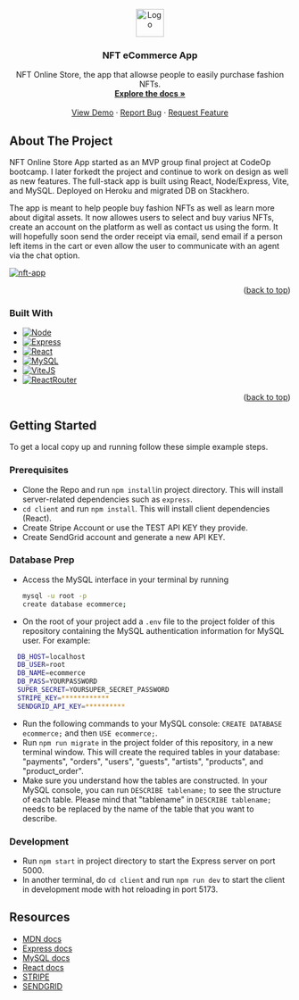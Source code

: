 <a name="readme-top"></a>

<!-- PROJECT LOGO -->
<div align="center">
  <a href="https://github.com/PaulaBurgheleaGithub/e-Commerce-App">
    <img src="https://github.com/PaulaBurgheleaGithub/e-Commerce-App/blob/main/client/nft.svg" alt="Logo" width="50" height="50">
  </a>

<h3 align="center">NFT eCommerce App</h3>

  <p align="center">
    NFT Online Store, the app that allowse people to easily purchase fashion NFTs.
    <br />
    <a href="https://github.com/PaulaBurgheleaGithub/e-Commerce-App/wiki"><strong>Explore the docs »</strong></a>
    <br />
    <br />
    <a href="https://desolate-harbor-25583-d0e8904996eb.herokuapp.com">View Demo</a>
    ·
    <a href="https://github.com/users/PaulaBurgheleaGithub/projects/3">Report Bug</a>
    ·
    <a href="https://github.com/users/PaulaBurgheleaGithub/projects/3">Request Feature</a>
  </p>
</div>

<!-- ABOUT THE PROJECT -->
## About The Project

NFT Online Store App started as an MVP group final project at CodeOp bootcamp. I later forkedt the project and continue to work on design as well as new features.
The full-stack app is built using React, Node/Express, Vite, and MySQL.
Deployed on Heroku and migrated DB on Stackhero.

The app is meant to help people buy fashion NFTs as well as learn more about digital assets. It now allowes users to select and buy varius NFTs, create an account on the platform as well as contact us using the form. It will hopefully soon send the order receipt via email, send email if a person left items in the cart or even allow the user to communicate with an agent via the chat option.

[![nft-app][product-screenshot]][product-screenshot]


<p align="right">(<a href="#readme-top">back to top</a>)</p>

### Built With

* [![Node][NodeJS]][Node-url]
* [![Express][Express.js]][Express-url]
* [![React][React.js]][React-url]
* [![MySQL][MySQL]][MySQL-url]
* [![ViteJS][ViteJS]][Vite-url]
* [![ReactRouter][ReactRouter]][ReactRouter-url]


<p align="right">(<a href="#readme-top">back to top</a>)</p>

<!-- GETTING STARTED -->
## Getting Started

To get a local copy up and running follow these simple example steps.

### Prerequisites

- Clone the Repo and run `npm install`in project directory. This will install server-related dependencies such as `express`.
- `cd client` and run `npm install`. This will install client dependencies (React).
- Create Stripe Account or use the TEST API KEY they provide.
- Create SendGrid account and generate a new API KEY.

### Database Prep

- Access the MySQL interface in your terminal by running
  ```sh
  mysql -u root -p
  create database ecommerce;
  ```

- On the root of your project add a `.env` file to the project folder of this repository containing the MySQL authentication information for MySQL user. For example:

```bash
  DB_HOST=localhost
  DB_USER=root
  DB_NAME=ecommerce
  DB_PASS=YOURPASSWORD
  SUPER_SECRET=YOURSUPER_SECRET_PASSWORD
  STRIPE_KEY=************
  SENDGRID_API_KEY=**********
```

- Run the following commands to your MySQL console: `CREATE DATABASE ecommerce;` and then `USE ecommerce;`.
- Run `npm run migrate` in the project folder of this repository, in a new terminal window. This will create the required tables in your database: "payments", "orders", "users", "guests", "artists", "products", and "product_order".
- Make sure you understand how the tables are constructed. In your MySQL console, you can run `DESCRIBE tablename;` to see the structure of each table. Please mind that "tablename" in `DESCRIBE tablename;` needs to be replaced by the name of the table that you want to describe.

### Development

- Run `npm start` in project directory to start the Express server on port 5000.
- In another terminal, do `cd client` and run `npm run dev` to start the client in development mode with hot reloading in port 5173.

## Resources

  - [MDN docs](https://developer.mozilla.org/en-US/)
  - [Express docs](https://expressjs.com/en/api.html)
  - [MySQL docs](https://dev.mysql.com/doc/refman/8.0/en/database-use.html)
  - [React docs](https://reactjs.org/docs/hello-world.html)
  - [STRIPE](https://stripe.com)
  - [SENDGRID](https://sendgrid.com/)

<!-- MARKDOWN LINKS & IMAGES -->
<!-- https://www.markdownguide.org/basic-syntax/#reference-style-links -->

<!-- [forks-shield]:
[forks-url]: https://github.com/PaulaBurgheleaGithub/travelette/fork

[issues-shield]:
[issues-url]: https://github.com/PaulaBurgheleaGithub/travelette/issues

[license-shield]:
[license-url]: https://github.com/PaulaBurgheleaGithub/travelette/blob/main/LICENSE -->

[linkedin-shield]: https://img.shields.io/badge/-LinkedIn-black.svg?style=for-the-badge&logo=linkedin&colorB=555

[linkedin-url]: https://www.linkedin.com/in/paula-burghelea/

[product-screenshot]: https://github.com/PaulaBurgheleaGithub/e-Commerce-App/blob/main/client/public/Nft/Shop-page.png

[Express.js]: https://img.shields.io/badge/Express-js?logo=express&logoColor=%23F9F9F9&color=%23F9F9F9
[Express-url]: https://expressjs.com/

[React.js]: https://img.shields.io/badge/React-20232A?style=for-the-badge&logo=react&logoColor=61DAFB
[React-url]: https://reactjs.org/

[MySQL]: https://img.shields.io/badge/MySQL-white?logo=mysql&color=%23F9F9F9
[MySQL-url]: https://www.mysql.com/

[NodeJS]: https://img.shields.io/badge/node.js-white?logo=nodedotjs&color=%23333333
[Node-url]: https://nodejs.org/en

[ViteJS]: https://img.shields.io/badge/vitejs-purple?logo=vite&color=%23FFFFFF
[Vite-url]: https://vitejs.dev/

[ReactRouter]: https://img.shields.io/badge/ReactRouter-black?logo=reactrouter&color=%23121212&link=https%3A%2F%2Freactrouter.com%2Fen%2Fmain
[ReactRouter-url]: https://reactrouter.com/en/main

